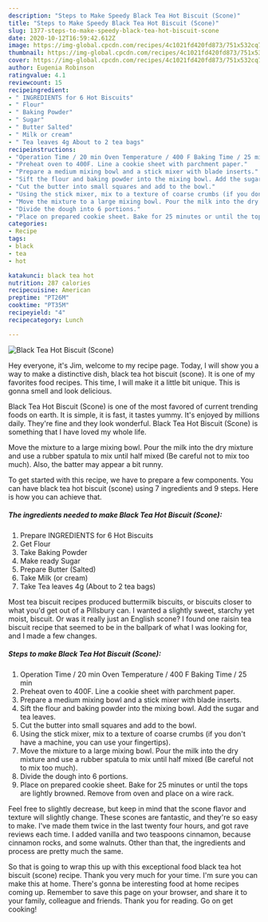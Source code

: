 ```yaml
---
description: "Steps to Make Speedy Black Tea Hot Biscuit (Scone)"
title: "Steps to Make Speedy Black Tea Hot Biscuit (Scone)"
slug: 1377-steps-to-make-speedy-black-tea-hot-biscuit-scone
date: 2020-10-12T16:59:42.612Z
image: https://img-global.cpcdn.com/recipes/4c1021fd420fd873/751x532cq70/black-tea-hot-biscuit-scone-recipe-main-photo.jpg
thumbnail: https://img-global.cpcdn.com/recipes/4c1021fd420fd873/751x532cq70/black-tea-hot-biscuit-scone-recipe-main-photo.jpg
cover: https://img-global.cpcdn.com/recipes/4c1021fd420fd873/751x532cq70/black-tea-hot-biscuit-scone-recipe-main-photo.jpg
author: Eugenia Robinson
ratingvalue: 4.1
reviewcount: 15
recipeingredient:
- " INGREDIENTS for 6 Hot Biscuits"
- " Flour"
- " Baking Powder"
- " Sugar"
- " Butter Salted"
- " Milk or cream"
- " Tea leaves 4g About to 2 tea bags"
recipeinstructions:
- "Operation Time / 20 min Oven Temperature / 400 F Baking Time / 25 min"
- "Preheat oven to 400F. Line a cookie sheet with parchment paper."
- "Prepare a medium mixing bowl and a stick mixer with blade inserts."
- "Sift the flour and baking powder into the mixing bowl. Add the sugar and tea leaves."
- "Cut the butter into small squares and add to the bowl."
- "Using the stick mixer, mix to a texture of coarse crumbs (if you don&#39;t have a machine, you can use your fingertips)."
- "Move the mixture to a large mixing bowl. Pour the milk into the dry mixture and use a rubber spatula to mix until half mixed (Be careful not to mix too much)."
- "Divide the dough into 6 portions."
- "Place on prepared cookie sheet. Bake for 25 minutes or until the tops are lightly browned. Remove from oven and place on a wire rack."
categories:
- Recipe
tags:
- black
- tea
- hot

katakunci: black tea hot 
nutrition: 287 calories
recipecuisine: American
preptime: "PT26M"
cooktime: "PT35M"
recipeyield: "4"
recipecategory: Lunch

---
```



![Black Tea Hot Biscuit (Scone)](https://img-global.cpcdn.com/recipes/4c1021fd420fd873/751x532cq70/black-tea-hot-biscuit-scone-recipe-main-photo.jpg)

Hey everyone, it's Jim, welcome to my recipe page. Today, I will show you a way to make a distinctive dish, black tea hot biscuit (scone). It is one of my favorites food recipes. This time, I will make it a little bit unique. This is gonna smell and look delicious.

Black Tea Hot Biscuit (Scone) is one of the most favored of current trending foods on earth. It is simple, it is fast, it tastes yummy. It's enjoyed by millions daily. They're fine and they look wonderful. Black Tea Hot Biscuit (Scone) is something that I have loved my whole life.

Move the mixture to a large mixing bowl. Pour the milk into the dry mixture and use a rubber spatula to mix until half mixed (Be careful not to mix too much). Also, the batter may appear a bit runny.


To get started with this recipe, we have to prepare a few components. You can have black tea hot biscuit (scone) using 7 ingredients and 9 steps. Here is how you can achieve that.

<!--inarticleads1-->

##### The ingredients needed to make Black Tea Hot Biscuit (Scone):

1. Prepare  INGREDIENTS for 6 Hot Biscuits
1. Get  Flour
1. Take  Baking Powder
1. Make ready  Sugar
1. Prepare  Butter (Salted)
1. Take  Milk (or cream)
1. Take  Tea leaves 4g (About to 2 tea bags)


Most tea biscuit recipes produced buttermilk biscuits, or biscuits closer to what you&#39;d get out of a Pillsbury can. I wanted a slightly sweet, starchy yet moist, biscuit. Or was it really just an English scone? I found one raisin tea biscuit recipe that seemed to be in the ballpark of what I was looking for, and I made a few changes. 

<!--inarticleads2-->

##### Steps to make Black Tea Hot Biscuit (Scone):

1. Operation Time / 20 min Oven Temperature / 400 F Baking Time / 25 min
1. Preheat oven to 400F. Line a cookie sheet with parchment paper.
1. Prepare a medium mixing bowl and a stick mixer with blade inserts.
1. Sift the flour and baking powder into the mixing bowl. Add the sugar and tea leaves.
1. Cut the butter into small squares and add to the bowl.
1. Using the stick mixer, mix to a texture of coarse crumbs (if you don&#39;t have a machine, you can use your fingertips).
1. Move the mixture to a large mixing bowl. Pour the milk into the dry mixture and use a rubber spatula to mix until half mixed (Be careful not to mix too much).
1. Divide the dough into 6 portions.
1. Place on prepared cookie sheet. Bake for 25 minutes or until the tops are lightly browned. Remove from oven and place on a wire rack.


Feel free to slightly decrease, but keep in mind that the scone flavor and texture will slightly change. These scones are fantastic, and they&#39;re so easy to make. I&#39;ve made them twice in the last twenty four hours, and got rave reviews each time. I added vanilla and two teaspoons cinnamon, because cinnamon rocks, and some walnuts. Other than that, the ingredients and process are pretty much the same. 

So that is going to wrap this up with this exceptional food black tea hot biscuit (scone) recipe. Thank you very much for your time. I'm sure you can make this at home. There's gonna be interesting food at home recipes coming up. Remember to save this page on your browser, and share it to your family, colleague and friends. Thank you for reading. Go on get cooking!
